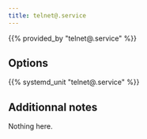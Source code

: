 ```yaml
---
title: telnet@.service
---
```


{{% provided_by "telnet@.service" %}}

## Options

{{% systemd_unit "telnet@.service" %}}

## Additionnal notes

Nothing here.